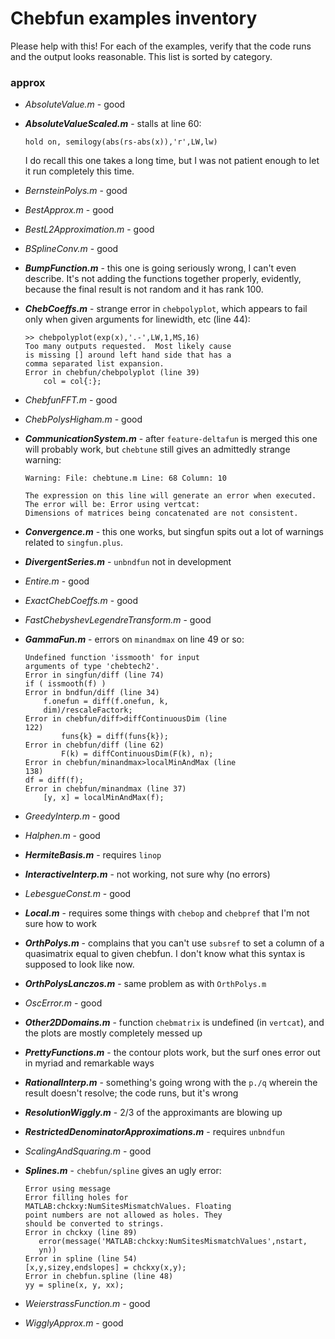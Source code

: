 # Chebfun examples inventory

Please help with this! For each of the examples, verify
that the code runs and the output looks reasonable.
This list is sorted by category.

### approx

- *AbsoluteValue.m* - good
- ***AbsoluteValueScaled.m*** - stalls at line 60:

  ```
  hold on, semilogy(abs(rs-abs(x)),'r',LW,lw)
  ```
  I do recall this one takes a long time, but I was not
  patient enough to let it run completely this time.
- *BernsteinPolys.m* - good
- *BestApprox.m* - good
- *BestL2Approximation.m* - good
- *BSplineConv.m* - good
- ***BumpFunction.m*** - this one is going seriously wrong,
  I can't even describe. It's not adding the functions
  together properly, evidently, because the final result
  is not random and it has rank 100.
- ***ChebCoeffs.m*** - strange error in `chebpolyplot`, which
  appears to fail only when given arguments for linewidth, etc
  (line 44):

  ```
  >> chebpolyplot(exp(x),'.-',LW,1,MS,16)
  Too many outputs requested.  Most likely cause
  is missing [] around left hand side that has a
  comma separated list expansion.
  Error in chebfun/chebpolyplot (line 39)
      col = col{:};
  ```
- *ChebfunFFT.m* - good
- *ChebPolysHigham.m* - good
- ***CommunicationSystem.m*** - after `feature-deltafun` is
  merged this one will probably work, but `chebtune` still
  gives an admittedly strange warning:

  ```
  Warning: File: chebtune.m Line: 68 Column: 10

  The expression on this line will generate an error when executed.
  The error will be: Error using vertcat:
  Dimensions of matrices being concatenated are not consistent.
  ```
- ***Convergence.m*** - this one works, but singfun spits out a
  lot of warnings related to `singfun.plus`.
- ***DivergentSeries.m*** - `unbndfun` not in development
- *Entire.m* - good
- *ExactChebCoeffs.m* - good
- *FastChebyshevLegendreTransform.m* - good
- ***GammaFun.m*** - errors on `minandmax` on line 49 or so:

  ```
  Undefined function 'issmooth' for input
  arguments of type 'chebtech2'.
  Error in singfun/diff (line 74)
  if ( issmooth(f) )
  Error in bndfun/diff (line 34)
      f.onefun = diff(f.onefun, k,
      dim)/rescaleFactork;
  Error in chebfun/diff>diffContinuousDim (line
  122)
          funs{k} = diff(funs{k});
  Error in chebfun/diff (line 62)
          F(k) = diffContinuousDim(F(k), n);
  Error in chebfun/minandmax>localMinAndMax (line
  138)
  df = diff(f);
  Error in chebfun/minandmax (line 37)
      [y, x] = localMinAndMax(f);
  ```
- *GreedyInterp.m* - good
- *Halphen.m* - good
- ***HermiteBasis.m*** - requires `linop`
- ***InteractiveInterp.m*** - not working, not sure why (no errors)
- *LebesgueConst.m* - good
- ***Local.m*** - requires some things with `chebop` and `chebpref`
  that I'm not sure how to work
- ***OrthPolys.m*** - complains that you can't use `subsref` to set
  a column of a quasimatrix equal to given chebfun. I don't know
  what this syntax is supposed to look like now.
- ***OrthPolysLanczos.m*** - same problem as with `OrthPolys.m`
- *OscError.m* - good
- ***Other2DDomains.m*** - function `chebmatrix` is undefined (in
  `vertcat`), and the plots are mostly completely messed up
- ***PrettyFunctions.m*** - the contour plots work, but the surf
  ones error out in myriad and remarkable ways
- ***RationalInterp.m*** - something's going wrong with the `p./q`
  wherein the result doesn't resolve; the code runs, but it's wrong
- ***ResolutionWiggly.m*** - 2/3 of the approximants are blowing up
- ***RestrictedDenominatorApproximations.m*** - requires `unbndfun`
- *ScalingAndSquaring.m* - good
- ***Splines.m*** - `chebfun/spline` gives an ugly error:

  ```
  Error using message
  Error filling holes for
  MATLAB:chckxy:NumSitesMismatchValues. Floating
  point numbers are not allowed as holes. They
  should be converted to strings.
  Error in chckxy (line 89)
     error(message('MATLAB:chckxy:NumSitesMismatchValues',nstart,
     yn))
  Error in spline (line 54)
  [x,y,sizey,endslopes] = chckxy(x,y);
  Error in chebfun.spline (line 48)
  yy = spline(x, y, xx);
  ```
- *WeierstrassFunction.m* - good
- *WigglyApprox.m* - good

